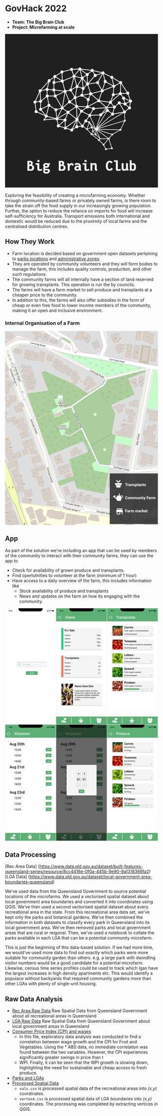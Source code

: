 # GovHack 2022
* **Team: The Big Brain Club**
* **Project: Microfarming at scale**

![](Graphics/Big_Brain_Crest.svg)

Exploring the feasibility of creating a microfarming economy. Whether through community-based farms or privately owned farms, is there room to take the strain off the food supply in our increasingly growing population. Further, the option to reduce the reliance on imports for food will increase self-sufficiency for Australia. Transport emissions both international and domestic would be reduced due to the proximity of local farms and the centralised distribution centres.

## How They Work
* Farm location is decided based on government open datasets pertaining to [parks locations](https://www.data.qld.gov.au/dataset/built-features-queensland-series/resource/8cc4416e-0f0a-445b-9e90-9a1318366fa2) and [administrative zones](https://www.data.qld.gov.au/dataset/local-government-area-boundaries-queensland). 
* They are operated by community volunteers and they will form bodies to manage the farm, this includes quality controls, production, and other such regulations.
* The community farms will all internally have a section of land reserved for growing transplants. This operation is run the by councils.
* The farms will have a farm market to sell produce and transplants at a cheaper price to the community.
* In addition to this, the farms will also offer subsidies in the form of cheap or even free food to lower income members of the community, making it an open and inclusive environment.

### Internal Organisation of a Farm
![](Graphics/Garden_Map.png)

## App
As part of the solution we're including an app that can be used by members of the community to interact with their community farms, they can use the app to 
  * Check for availability of grown produce and transplants.
  * Find opertutnities to volunteer at the farm (minimum of 1 hour)
  * Have access to a daily overview of the farm, this includes information like
    * Stock availability of produce and transplants
    * News and updates on the farm an how its engaging with the community.

![](Graphics/combined.png)

## Data Processing 
[Rec Area Data] (https://www.data.qld.gov.au/dataset/built-features-queensland-series/resource/8cc4416e-0f0a-445b-9e90-9a1318366fa2)
[LGA Data] (https://www.data.qld.gov.au/dataset/local-government-area-boundaries-queensland)

We’ve used data from the Queensland Government to source potential locations of the microfarms. We used a vectorised spatial dataset about local government area boundaries and converted it into coordinates using QGIS. We’ve then used a second vectorised spatial dataset about every recreational area in the state. From this recreational area data set, we've kept only the parks and botanical gardens. We’ve then combined the information in both datasets to classify every park in Queensland into its local government area. We've then removed parks and local government areas that are rural or reigonal. Then, we've used a notebook to collate the parks available in each LGA that can be a potential community microfarm. 

This is just the beginning of this data-based solution. If we had more time, we would've used more data to find out exactly which parks were more suitable for community garden than others. e.g. a large park with dwindling visitor numbers would be a good candidate for a potential microfarm. Likewise, census time series profiles could be used to track which lgas have the largest increases in high density apartments etc. This would identify a populace without backyards that required community gardens more than other LGAs with plenty of single-unit housing. 

## Raw Data Analysis
* [Rec Area Raw Data](Data_Analytics/Recreation_areas.shp)
  Raw Spatial Data from Queensland Government about all recreational areas in Queensland 
* [LGA Raw Data](Data_Analytics/Local_Government_Areas.shp)
  Raw Spatial Data from Queensland Government about local government areas in Queensland 
* [Consumer Price Index (CPI) and wages](Data_Analytics/Data.ipynb)
	* In this file, exploratory data analysis was conducted to find a correlation between wage growth and the CPI for Fruit and Vegetables. Using the 	  * ABS data, no immediate correlation was found between the two variables. However, the CPI experiences significantly greater swings in price than t
	* WPI. Finally, it can be seen that the WPI growth is slowing down, highlighting the need for sustainable and cheap access to fresh produce.
* [Parks and LGAs](Data_Analytics/ParksToLGA.ipynb)
* [Processed Spatial Data](https://drive.google.com/drive/folders/1IiSZHWv2ENhMNbnsD0aOi2NgwzbNHjbe)
	* `vals.csv` is processed spatial data of the recreational areas into _(x,y)_ coordinates.
	* `vertex4.csv` is processed spatial data of LGA boundaries into _(x,y)_ coordinates. The processing was completed by extracting vertices in QGIS.



